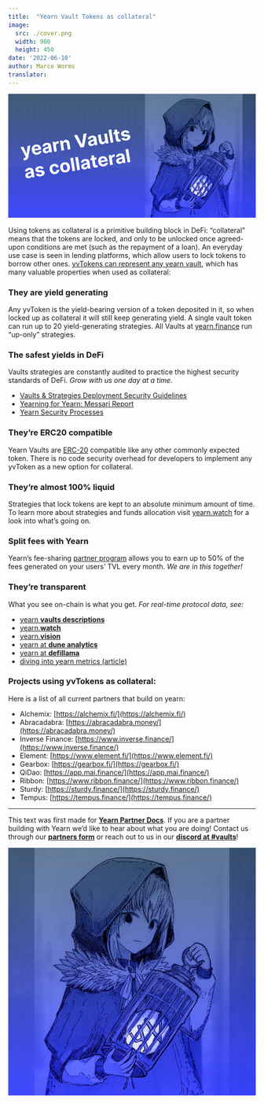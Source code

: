 ```yaml
---
title:  "Yearn Vault Tokens as collateral"
image:
  src: ./cover.png
  width: 900
  height: 450
date: '2022-06-10'
author: Marco Worms
translator: 
---
```


![](./cover.png?w=900&h=450)

Using tokens as collateral is a primitive building block in DeFi: “collateral” means that the tokens are locked, and only to be unlocked once agreed-upon conditions are met (such as the repayment of a loan). An everyday use case is seen in lending platforms, which allow users to lock tokens to borrow other ones. [yvTokens can represent any yearn vault](https://docs.yearn.finance/getting-started/products/yvaults/vault-tokens), which has many valuable properties when used as collateral:

### They are yield generating

Any yvToken is the yield-bearing version of a token deposited in it, so when locked up as collateral it will still keep generating yield. A single vault token can run up to 20 yield-generating strategies. All Vaults at [yearn.finance](https://yearn.finance/#/vaults) run “up-only” strategies.

### The safest yields in DeFi

Vaults strategies are constantly audited to practice the highest security standards of DeFi. *Grow with us one day at a time.*

- [Vaults & Strategies Deployment Security Guidelines](https://docs.yearn.finance/developers/v2/DEPLOYMENT)
- [Yearning for Yearn: Messari Report](https://messari.io/article/yearning-for-yearn)
- [Yearn Security Processes](https://github.com/yearn/yearn-security/blob/master/SECURITY.md)

### They’re ERC20 compatible

Yearn Vaults are [ERC-20](https://ethereum.org/en/developers/docs/standards/tokens/erc-20/) compatible like any other commonly expected token. There is no code security overhead for developers to implement any yvToken as a new option for collateral.

### They’re almost 100% liquid

Strategies that lock tokens are kept to an absolute minimum amount of time. To learn more about strategies and funds allocation visit [yearn.watch](https://yearn.watch/) for a look into what’s going on.

### Split fees with Yearn

Yearn’s fee-sharing [partner program](https://docs.yearn.finance/partners/introduction) allows you to earn up to 50% of the fees generated on your users’ TVL every month. *We are in this together!*

### They’re transparent

What you see on-chain is what you get. *For real-time protocol data, see:*

- [yearn **vaults descriptions**](https://vaults.yearn.finance/)
- [yearn.**watch**](https://yearn.watch/)
- [yearn.**vision**](https://yearn.vision/)
- [yearn at **dune analytics**](https://dune.com/projects/yearn)
- [yearn at **defillama**](https://defillama.com/yields/token/YFI)
- [diving into yearn metrics (article)](https://medium.com/iearn/diving-into-yearn-metrics-8c3fb0520927)

### Projects using yvTokens as collateral:

Here is a list of all current partners that build on yearn:

- Alchemix: [https://alchemix.fi/](https://alchemix.fi/)
- Abracadabra: [https://abracadabra.money/](https://abracadabra.money/)
- Inverse Finance: [https://www.inverse.finance/](https://www.inverse.finance/)
- Element: [https://www.element.fi/](https://www.element.fi/)
- Gearbox: [https://gearbox.fi/](https://gearbox.fi/)
- QiDao: [https://app.mai.finance/](https://app.mai.finance/)
- Ribbon: [https://www.ribbon.finance/](https://www.ribbon.finance/)
- Sturdy: [https://sturdy.finance/](https://sturdy.finance/)
- Tempus: [https://tempus.finance/](https://tempus.finance/)

---

This text was first made for [**Yearn Partner Docs**](https://docs.yearn.finance/partners/introduction). If you are a partner building with Yearn we’d like to hear about what you are doing! Contact us through our [**partners form**](https://yearnfinance.typeform.com/to/uP7xOJUN) or reach out to us in our [**discord at #vaults**](http://discord.yearn.finance/)!

![](./image1.jpg?w=800&h=800)